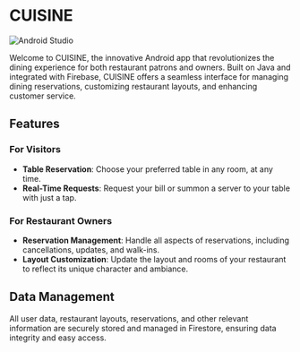 # CUISINE

![Android Studio](https://upload.wikimedia.org/wikipedia/commons/c/c1/Android_Studio_icon_%282023%29.svg)

Welcome to CUISINE, the innovative Android app that revolutionizes the dining experience for both restaurant patrons and owners. Built on Java and integrated with Firebase, CUISINE offers a seamless interface for managing dining reservations, customizing restaurant layouts, and enhancing customer service.

## Features

### For Visitors
- **Table Reservation**: Choose your preferred table in any room, at any time.
- **Real-Time Requests**: Request your bill or summon a server to your table with just a tap.

### For Restaurant Owners
- **Reservation Management**: Handle all aspects of reservations, including cancellations, updates, and walk-ins.
- **Layout Customization**: Update the layout and rooms of your restaurant to reflect its unique character and ambiance.

## Data Management
All user data, restaurant layouts, reservations, and other relevant information are securely stored and managed in Firestore, ensuring data integrity and easy access.

